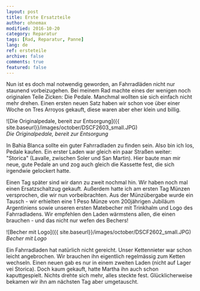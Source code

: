 ```yaml
---
layout: post
title: Erste Ersatzteile
author: ohnemax
modified: 2016-10-20
category: Reparatur
tags: [Rad, Reparatur, Panne]
lang: de
ref: ersteteile
archive: false
comments: true
featured: false
---
```


Nun ist es doch mal notwendig geworden, an Fahrradläden nicht nur staunend vorbeizugehen. Bei meinem Rad machte eines der wenigen noch originalen Teile Zicken: Die Pedale. Manchmal wollten sie sich einfach nicht mehr drehen. Einen ersten neuen Satz haben wir schon voe über einer Woche on Tres Arroyos gekauft, diese waren aber eher klein und billig.

![Die Originalpedale, bereit zur Entsorgung]({{ site.baseurl}}/images/october/DSCF2603_small.JPG)  
*Die Originalpedale, bereit zur Entsorgung*

In Bahia Blanca sollte ein guter Fahrradladen zu finden sein. Also bin ich los, Pedale kaufen. Ein erster Laden war gleich ein paar Straßen weiter: "Storica" (Lavalle, zwischen Soler und San Martin). Hier baute man mir neue, gute Pedale an und zog auch gleich die Kassette fest, die sich irgendwie gelockert hatte.

Einen Tag später sind wir dann zu zweit nochmal hin. Wir haben noch mal einen Ersatzschaltzug gekauft. Außerdem hatte ich am ersten Tag Münzen versprochen, die wir nun vorbeibrachten. Aus der Münzübergabe wurde ein Tausch - wir erhielten eine 1 Peso Münze vom 200jährigen Jubiläum Argentiniens sowie unseren ersten Matebecher mit Trinkhalm und Logo des Fahrradladens. Wir empfehlen den Laden wärmstens allen, die einen brauchen - und das nicht nur wefen des Bechers!

![Becher mit Logo]({{ site.baseurl}}/images/october/DSCF2602_small.JPG)  
*Becher mit Logo*

Ein Fahrradladen hat natürlich nicht gereicht. Unser Kettennieter war schon leicht angebrochen. Wir brauchen ihn eigentlich regelmässig zum Ketten wechseln. Einen neuen gab es nur in einem zweiten Laden (nicht auf Lager vei Storica). Doch kaum gekauft, hatte Martha ihn auch schon kaputtgespielt. Nichts drehte sich mehr, alles steckte fest. Glücklicherweise bekamen wir ihn am nächsten Tag aber umgetauscht.

